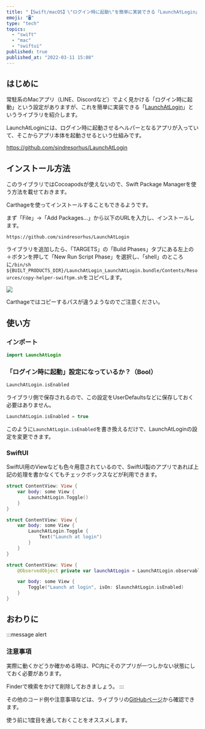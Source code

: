 ```yaml
---
title: "【Swift/macOS】\"ログイン時に起動\"を簡単に実装できる「LaunchAtLogin」"
emoji: "🖥️"
type: "tech"
topics:
  - "swift"
  - "mac"
  - "swiftui"
published: true
published_at: "2022-03-11 15:08"
---
```


## はじめに

常駐系のMacアプリ（LINE、Discordなど）でよく見かける「ログイン時に起動」という設定がありますが、これを簡単に実装できる「[LaunchAtLogin](https://github.com/sindresorhus/LaunchAtLogin)」というライブラリを紹介します。

LaunchAtLoginには、ログイン時に起動させるヘルパーとなるアプリが入っていて、そこからアプリ本体を起動させるという仕組みです。

https://github.com/sindresorhus/LaunchAtLogin

## インストール方法

このライブラリではCocoapodsが使えないので、Swift Package Managerを使う方法を載せておきます。

Carthageを使ってインストールすることもできるようです。

まず「File」→「Add Packages...」から以下のURLを入力し、インストールします。
```
https://github.com/sindresorhus/LaunchAtLogin
```

ライブラリを追加したら、「TARGETS」の「Build Phases」タブにある左上の＋ボタンを押して「New Run Script Phase」を選択し、「shell」のところに`/bin/sh ${BUILT_PRODUCTS_DIR}/LaunchAtLogin_LaunchAtLogin.bundle/Contents/Resources/copy-helper-swiftpm.sh`をコピペします。

![](https://storage.googleapis.com/zenn-user-upload/5e0bfcc7174d-20220311.png)

Carthageではコピーするパスが違うようなのでご注意ください。

## 使い方

### インポート

```swift
import LaunchAtLogin
```

### 「ログイン時に起動」設定になっているか？（Bool）

```swift
LaunchAtLogin.isEnabled
```

ライブラリ側で保存されるので、この設定をUserDefaultsなどに保存しておく必要はありません。

```swift
LaunchAtLogin.isEnabled = true
```

このように`LaunchAtLogin.isEnabled`を書き換えるだけで、LaunchAtLoginの設定を変更できます。

### SwiftUI

SwiftUI用のViewなども色々用意されているので、SwiftUI製のアプリであれば上記の処理を書かなくてもチェックボックスなどが利用できます。

```swift
struct ContentView: View {
	var body: some View {
		LaunchAtLogin.Toggle()
	}
}

struct ContentView: View {
	var body: some View {
		LaunchAtLogin.Toggle {
			Text("Launch at login")
		}
	}
}

struct ContentView: View {
	@ObservedObject private var launchAtLogin = LaunchAtLogin.observable

	var body: some View {
		Toggle("Launch at login", isOn: $launchAtLogin.isEnabled)
	}
}
```

## おわりに

:::message alert
### 注意事項

実際に動くかどうか確かめる時は、PC内にそのアプリが一つしかない状態にしておく必要があります。

Finderで検索をかけて削除しておきましょう。
:::

その他のコード例や注意事項などは、ライブラリの[GitHubページ](https://github.com/sindresorhus/LaunchAtLogin)から確認できます。

使う前に1度目を通しておくことをオススメします。